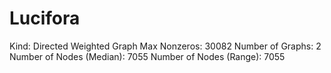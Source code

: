 # Lucifora

Kind: Directed Weighted Graph
Max Nonzeros: 30082
Number of Graphs: 2
Number of Nodes (Median): 7055
Number of Nodes (Range): 7055